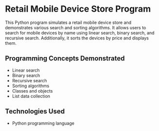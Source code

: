 # Retail Mobile Device Store Program

This Python program simulates a retail mobile device store and demonstrates various search and sorting algorithms. It allows users to search for mobile devices by name using linear search, binary search, and recursive search. Additionally, it sorts the devices by price and displays them.

## Programming Concepts Demonstrated

- Linear search
- Binary search
- Recursive search
- Sorting algorithms
- Classes and objects
- List data collection

## Technologies Used

- Python programming language

